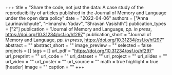 +++
title = "Share the code, not just the data: A case study of the reproducibility of articles published in the Journal of Memory and Language under the open data policy"
date = "2022-04-06"
authors = ["Anna Laurinavichyute", "Himanshu Yadav", "Shravan Vasishth"]
publication_types = ["2"]
publication = "Journal of Memory and Language, _pp. in press_, https://doi.org/10.31234/osf.io/hf297"
publication_short = "Journal of Memory and Language, _pp. in press_, https://doi.org/10.31234/osf.io/hf297"
abstract = ""
abstract_short = ""
image_preview = ""
selected = false
projects = []
tags = []
url_pdf = "https://doi.org/10.31234/osf.io/hf297"
url_preprint = ""
url_code = ""
url_dataset = ""
url_project = ""
url_slides = ""
url_video = ""
url_poster = ""
url_source = ""
math = true
highlight = true
[header]
image = ""
caption = ""
+++
